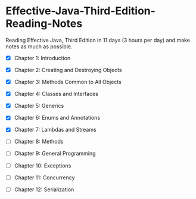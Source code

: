 # Effective-Java-Third-Edition-Reading-Notes
Reading Effective Java, Third Edition in 11 days (3 hours per day) and make notes as much as possible.

- [X] Chapter 1: Introduction
- [X] Chapter 2: Creating and Destroying Objects
- [X] Chapter 3: Methods Common to All Objects
- [X] Chapter 4: Classes and Interfaces
- [X] Chapter 5: Generics
- [X] Chapter 6: Enums and Annotations
- [X] Chapter 7: Lambdas and Streams 
- [ ] Chapter 8: Methods
- [ ] Chapter 9: General Programming
- [ ] Chapter 10: Exceptions
- [ ] Chapter 11: Concurrency
- [ ] Chapter 12: Serialization

